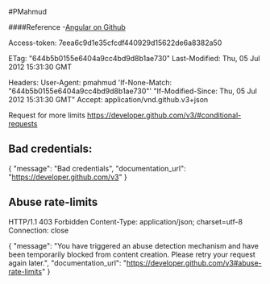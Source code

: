 #PMahmud


####Reference
-[Angular on Github](https://github.com/airpair/T0021-airpair-angularjs-tutorial)

Access-token:
7eea6c9d1e35cfcdf440929d15622de6a8382a50



ETag: "644b5b0155e6404a9cc4bd9d8b1ae730"
Last-Modified: Thu, 05 Jul 2012 15:31:30 GMT


Headers:
User-Agent: pmahmud
'If-None-Match: "644b5b0155e6404a9cc4bd9d8b1ae730"'
"If-Modified-Since: Thu, 05 Jul 2012 15:31:30 GMT"
Accept: application/vnd.github.v3+json






Request for more limits
https://developer.github.com/v3/#conditional-requests


Bad credentials:
----------------
{
  "message": "Bad credentials",
  "documentation_url": "https://developer.github.com/v3"
}


Abuse rate-limits
------------------
HTTP/1.1 403 Forbidden
Content-Type: application/json; charset=utf-8
Connection: close

{
  "message": "You have triggered an abuse detection mechanism and have been temporarily blocked from content creation. Please retry your request again later.",
  "documentation_url": "https://developer.github.com/v3#abuse-rate-limits"
}
